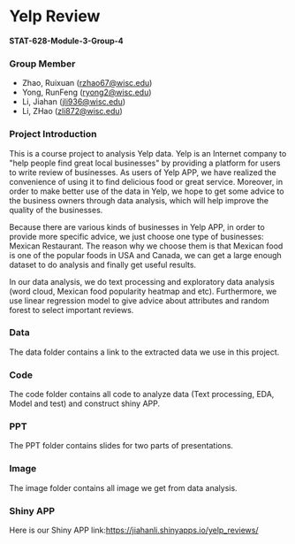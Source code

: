 # Yelp Review

**STAT-628-Module-3-Group-4**

### Group Member

- Zhao, Ruixuan (rzhao67@wisc.edu)
- Yong, RunFeng (ryong2@wisc.edu)
- Li, Jiahan (jli936@wisc.edu)
- Li, ZHao (zli872@wisc.edu)

### Project Introduction

This is a course project to analysis Yelp data. Yelp is an Internet company to "help people find great local businesses" by providing a platform for users to write review of businesses. As users of Yelp APP, we have realized the convenience of using it to find delicious food or great service. Moreover, in order to make better use of the data in Yelp, we hope to get some advice to the business owners through data analysis, which will help improve the quality of the businesses.

Because there are various kinds of businesses in Yelp APP, in order to provide more specific advice, we just choose one type of businesses: Mexican Restaurant. The reason why we choose them is that Mexican food is one of the popular foods in USA and Canada, we can get a large enough dataset to do analysis and finally get useful results.

In our data analysis, we do text processing and exploratory data analysis (word cloud, Mexican food popularity heatmap and etc). Furthermore, we use linear regression model to give advice about attributes and random forest to select important reviews.
 


### Data

The data folder contains a link to the extracted data we use in this project.

### Code

The code folder contains all code to analyze data (Text processing, EDA, Model and test) and construct shiny APP.


### PPT

The PPT folder contains slides for two parts of presentations.

### Image

The image folder contains all image we get from data analysis.

### Shiny APP

Here is our Shiny APP link:https://jiahanli.shinyapps.io/yelp_reviews/
